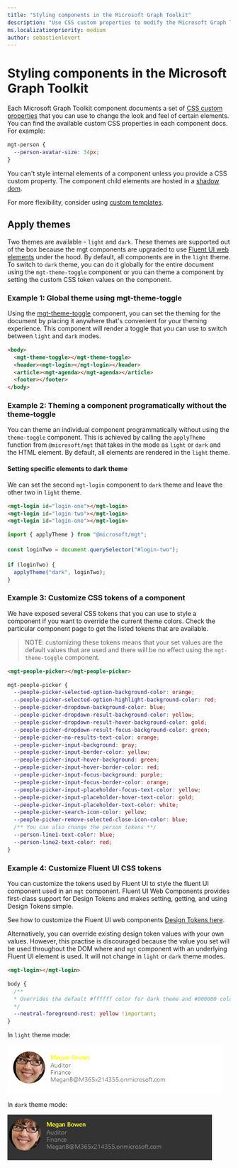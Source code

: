 ```yaml
---
title: "Styling components in the Microsoft Graph Toolkit"
description: "Use CSS custom properties to modify the Microsoft Graph Toolkit component styles."
ms.localizationpriority: medium
author: sebastienlevert
---
```


# Styling components in the Microsoft Graph Toolkit

Each Microsoft Graph Toolkit component documents a set of [CSS custom properties](https://developer.mozilla.org/en-US/docs/Web/CSS/Using_CSS_custom_properties) that you can use to change the look and feel of certain elements. You can find the available custom CSS properties in each component docs. For example:

```css
mgt-person {
  --person-avatar-size: 34px;
}
```

You can't style internal elements of a component unless you provide a CSS custom property. The component child elements are hosted in a [shadow dom](https://developer.mozilla.org/en-US/docs/Web/Web_Components/Using_shadow_DOM).

For more flexibility, consider using [custom templates](./templates.md).

## Apply themes

Two themes are available - `light` and `dark`. These themes are supported out of the box because the mgt components are upgraded to use [Fluent UI web elements](/fluent-ui/web-components/) under the hood. By default, all components are in the `light` theme. To switch to `dark` theme, you can do it globally for the entire document using the `mgt-theme-toggle` component or you can theme a component by setting the custom CSS token values on the component.

### Example 1: Global theme using mgt-theme-toggle

Using the [mgt-theme-toggle](../components/theme-toggle.md) component, you can set the theming for the document by placing it anywhere that's convenient for your theming experience. This component will render a toggle that you can use to switch between `light` and `dark` modes.

```html
<body>
  <mgt-theme-toggle></mgt-theme-toggle>
  <header><mgt-login></mgt-login></header>
  <article><mgt-agenda></mgt-agenda></article>
  <footer></footer>
</body>
```

### Example 2: Theming a component programatically without the theme-toggle

You can theme an individual component programmatically without using the `theme-toggle` component. This is achieved by calling the `applyTheme` function from `@microsoft/mgt` that takes in the mode as `light` or `dark` and the HTML element. By default, all elements are rendered in the `light` theme.

#### Setting specific elements to dark theme

We can set the second `mgt-login` component to `dark` theme and leave the other two in `light` theme.

```html
<mgt-login id="login-one"></mgt-login>
<mgt-login id="login-two"></mgt-login>
<mgt-login id="login-one"></mgt-login>
```

```javascript
import { applyTheme } from "@microsoft/mgt";

const loginTwo = document.querySelector("#login-two");

if (loginTwo) {
  applyTheme("dark", loginTwo);
}
```

### Example 3: Customize CSS tokens of a component

We have exposed several CSS tokens that you can use to style a component if you want to override the current theme colors. Check the particular component page to get the listed tokens that are available.

> NOTE: customizing these tokens means that your set values are the default values that are used and there will be no effect using the `mgt-theme-toggle` component.

```html
<mgt-people-picker></mgt-people-picker>
```

```css
mgt-people-picker {
  --people-picker-selected-option-background-color: orange;
  --people-picker-selected-option-highlight-background-color: red;
  --people-picker-dropdown-background-color: blue;
  --people-picker-dropdown-result-background-color: yellow;
  --people-picker-dropdown-result-hover-background-color: gold;
  --people-picker-dropdown-result-focus-background-color: green;
  --people-picker-no-results-text-color: orange;
  --people-picker-input-background: gray;
  --people-picker-input-border-color: yellow;
  --people-picker-input-hover-background: green;
  --people-picker-input-hover-border-color: red;
  --people-picker-input-focus-background: purple;
  --people-picker-input-focus-border-color: orange;
  --people-picker-input-placeholder-focus-text-color: yellow;
  --people-picker-input-placeholder-hover-text-color: gold;
  --people-picker-input-placeholder-text-color: white;
  --people-picker-search-icon-color: yellow;
  --people-picker-remove-selected-close-icon-color: blue;
  /** You can also change the person tokens **/
  --person-line1-text-color: blue;
  --person-line2-text-color: red;
}
```

### Example 4: Customize Fluent UI CSS tokens

You can customize the tokens used by Fluent UI to style the fluent UI component used in an `mgt` component. Fluent UI Web Components provides first-class support for Design Tokens and makes setting, getting, and using Design Tokens simple.

See how to customize the Fluent UI web components [Design Tokens here](/fluent-ui/web-components/design-system/design-tokens).

Alternatively, you can override existing design token values with your own values. However, this practise is discouraged because the value you set will be used throughout the DOM where and `mgt` component with an underlying Fluent UI element is used. It will not change in `light` or `dark` theme modes.

```html
<mgt-login></mgt-login>
```

```css
body {
  /**
  * Overrides the default #ffffff color for dark theme and #000000 color for light theme
  */
  --neutral-foreground-rest: yellow !important;
}
```

In `light` theme mode:

![Fluent UI design token value changed to yellow in light mode](../images/login-fluentui-override.png)

In `dark` theme mode:

![Fluent UI design token value changed to yellow in dark mode](../images/login-fluentui-override-dark.png)
